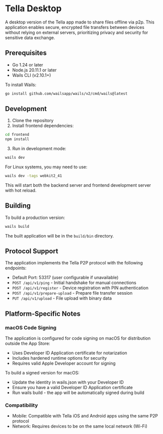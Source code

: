 # Tella Desktop

A desktop version of the Tella app made to share files offline via p2p. This application enables secure, encrypted file transfers between devices without relying on external servers, prioritizing privacy and security for sensitive data exchange.

## Prerequisites

- Go 1.24 or later
- Node.js 20.11.1 or later
- Wails CLI (v2.10.1+)

To install Wails:
```bash
go install github.com/wailsapp/wails/v2/cmd/wails@latest
```

## Development

1. Clone the repository
2. Install frontend dependencies:
```bash
cd frontend
npm install
```

3. Run in development mode:
```bash
wails dev
```

For Linux systems, you may need to use:

```bash
wails dev -tags webkit2_41
```

This will start both the backend server and frontend development server with hot reload.

## Building

To build a production version:

```bash
wails build
```

The built application will be in the `build/bin` directory.


## Protocol Support

The application implements the Tella P2P protocol with the following endpoints:

- Default Port: 53317 (user configurable if unavailable)
- `POST /api/v1/ping` - Initial handshake for manual connections
- `POST /api/v1/register` - Device registration with PIN authentication
- `POST /api/v1/prepare-upload` - Prepare file transfer session
- `PUT /api/v1/upload` - File upload with binary data

## Platform-Specific Notes

### macOS Code Signing

The application is configured for code signing on macOS for distribution outside the App Store:

- Uses Developer ID Application certificate for notarization
- Includes hardened runtime options for security
- Requires valid Apple Developer account for signing

To build a signed version for macOS:

- Update the identity in wails.json with your Developer ID
- Ensure you have a valid Developer ID Application certificate
- Run wails build - the app will be automatically signed during build

### Compatibility

- Mobile: Compatible with Tella iOS and Android apps using the same P2P protocol
- Network: Requires devices to be on the same local network (Wi-Fi)